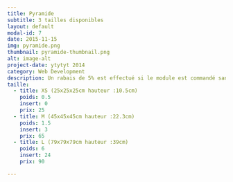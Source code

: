 ```yaml
---
title: Pyramide
subtitle: 3 tailles disponibles
layout: default
modal-id: 7
date: 2015-11-15
img: pyramide.png
thumbnail: pyramide-thumbnail.png
alt: image-alt
project-date: ytytyt 2014
category: Web Development
description: Un rabais de 5% est effectué si le module est commandé sans inserts.
taille:
  - title: XS (25x25x25cm hauteur :10.5cm)
    poids: 0.5
    insert: 0
    prix: 25
  - title: M (45x45x45cm hauteur :22.3cm)
    poids: 1.5
    insert: 3
    prix: 65
  - title: L (79x79x79cm hauteur :39cm)
    poids: 6
    insert: 24
    prix: 90

---
```

